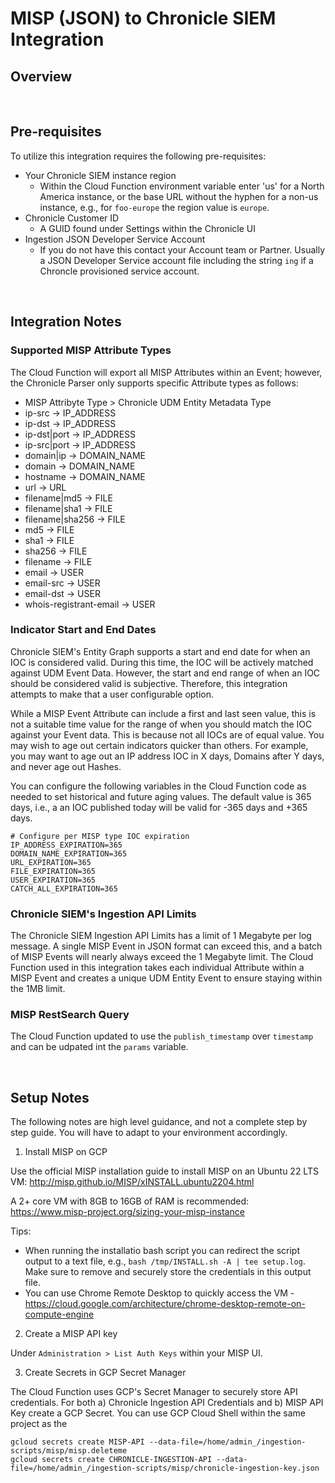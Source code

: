 # MISP (JSON) to Chronicle SIEM Integration

## Overview

</br>

## Pre-requisites

To utilize this integration requires the following pre-requisites:
* Your Chronicle SIEM instance region
    * Within the Cloud Function environment variable enter 'us' for a North America instance, or the base URL without the hyphen for a non-us instance, e.g., for `foo-europe` the region value is `europe`.
* Chronicle Customer ID
    * A GUID found under Settings within the Chronicle UI
* Ingestion JSON Developer Service Account
    * If you do not have this contact your Account team or Partner.  Usually a JSON Developer Service account file including the string `ing` if a Chroncle provisioned service account.

</br>

## Integration Notes

### Supported MISP Attribute Types

The Cloud Function will export all MISP Attributes within an Event; however, the Chronicle Parser only supports specific Attribute types as follows:

* MISP Attribyte Type > Chronicle UDM Entity Metadata Type
* ip-src -> IP_ADDRESS
* ip-dst -> IP_ADDRESS
* ip-dst|port -> IP_ADDRESS
* ip-src|port -> IP_ADDRESS
* domain|ip -> DOMAIN_NAME 
* domain -> DOMAIN_NAME
* hostname -> DOMAIN_NAME
* url -> URL
* filename|md5 -> FILE
* filename|sha1 -> FILE
* filename|sha256 -> FILE
* md5 -> FILE
* sha1 -> FILE
* sha256 -> FILE
* filename -> FILE
* email -> USER
* email-src -> USER
* email-dst -> USER
* whois-registrant-email -> USER


### Indicator Start and End Dates

Chronicle SIEM's Entity Graph supports a start and end date for when an IOC is considered valid. During this time, the IOC will be actively matched against UDM Event Data. However, the start and end range of when an IOC should be considered valid is subjective. Therefore, this integration attempts to make that a user configurable option.

While a MISP Event Attribute can include a first and last seen value, this is not a suitable time value for the range of when you should match the IOC against your Event data. This is because not all IOCs are of equal value. You may wish to age out certain indicators quicker than others. For example, you may want to age out an IP address IOC in X days, Domains after Y days, and never age out Hashes.

You can configure the following variables in the Cloud Function code as needed to set historical and future aging values.  The default value is 365 days, i.e., a an IOC published today will be valid for -365 days and +365 days.


```
# Configure per MISP type IOC expiration
IP_ADDRESS_EXPIRATION=365
DOMAIN_NAME_EXPIRATION=365
URL_EXPIRATION=365
FILE_EXPIRATION=365
USER_EXPIRATION=365
CATCH_ALL_EXPIRATION=365
```

### Chronicle SIEM's Ingestion API Limits 
The Chronicle SIEM Ingestion API Limits has a limit of 1 Megabyte per log message.  A single MISP Event in JSON format can exceed this, and a batch of MISP Events will nearly always exceed the 1 Megabyte limit.  The Cloud Function used in this integration takes each individual Attribute within a MISP Event and creates a unique UDM Entity Event to ensure staying within the 1MB limit. 

### MISP RestSearch Query

The Cloud Function  updated to use the `publish_timestamp` over `timestamp` and can be udpated int the `params` variable.

</br>

## Setup Notes

The following notes are high level guidance, and not a complete step by step guide.  You will have to adapt to your environment accordingly.

1. Install MISP on GCP

Use the official MISP installation guide to install MISP on an Ubuntu 22 LTS VM:
http://misp.github.io/MISP/xINSTALL.ubuntu2204.html

A 2+ core VM with 8GB to 16GB of RAM is recommended: 
https://www.misp-project.org/sizing-your-misp-instance

Tips:
* When running the installatio bash script you can redirect the script output to a text file, e.g., `bash /tmp/INSTALL.sh -A | tee setup.log`.  Make sure to remove and securely store the credentials in this output file.
* You can use Chrome Remote Desktop to quickly access the VM - https://cloud.google.com/architecture/chrome-desktop-remote-on-compute-engine

2. Create a MISP API key

Under `Administration > List Auth Keys` within your MISP UI.

3. Create Secrets in GCP Secret Manager

The Cloud Function uses GCP's Secret Manager to securely store API credentials.  For both a) Chronicle Ingestion API Credentials and b) MISP API Key create a GCP Secret.  You can use GCP Cloud Shell within the same project as the 

```
gcloud secrets create MISP-API --data-file=/home/admin_/ingestion-scripts/misp/misp.deleteme 
gcloud secrets create CHRONICLE-INGESTION-API --data-file=/home/admin_/ingestion-scripts/misp/chronicle-ingestion-key.json
```
